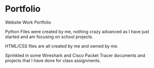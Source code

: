 # Portfolio
 Website Work Portfolio
 
 Python Files were created by me, nothing crazy advanced as I have just started and am focusing on school projects.
 
 HTML/CSS files are all created by me and owned by me.
 
 Sprinkled in some Wireshark and Cisco Packet Tracer documents and projects that I have done for class assignments.

